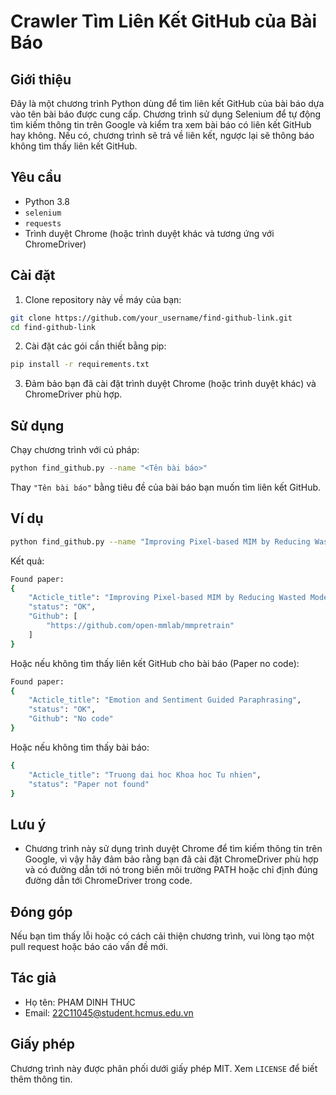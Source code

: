 # Crawler Tìm Liên Kết GitHub của Bài Báo

## Giới thiệu

Đây là một chương trình Python dùng để tìm liên kết GitHub của bài báo dựa vào tên bài báo được cung cấp. Chương trình sử dụng Selenium để tự động tìm kiếm thông tin trên Google và kiểm tra xem bài báo có liên kết GitHub hay không. Nếu có, chương trình sẽ trả về liên kết, ngược lại sẽ thông báo không tìm thấy liên kết GitHub.

## Yêu cầu

- Python 3.8
- `selenium`
- `requests`
- Trình duyệt Chrome (hoặc trình duyệt khác và tương ứng với ChromeDriver)

## Cài đặt

1. Clone repository này về máy của bạn:

```bash
git clone https://github.com/your_username/find-github-link.git
cd find-github-link
```

2. Cài đặt các gói cần thiết bằng pip:

```bash
pip install -r requirements.txt
```

3. Đảm bảo bạn đã cài đặt trình duyệt Chrome (hoặc trình duyệt khác) và ChromeDriver phù hợp.

## Sử dụng

Chạy chương trình với cú pháp:
```bash
python find_github.py --name "<Tên bài báo>"
```

Thay `"Tên bài báo"` bằng tiêu đề của bài báo bạn muốn tìm liên kết GitHub.

## Ví dụ
```bash
python find_github.py --name "Improving Pixel-based MIM by Reducing Wasted Modeling Capability"
```

Kết quả:
```bash
Found paper: 
{
    "Acticle_title": "Improving Pixel-based MIM by Reducing Wasted Modeling Capability",
    "status": "OK",
    "Github": [
        "https://github.com/open-mmlab/mmpretrain"
    ]
}
```
Hoặc nếu không tìm thấy liên kết GitHub cho bài báo (Paper no code):
```bash
Found paper: 
{
    "Acticle_title": "Emotion and Sentiment Guided Paraphrasing",
    "status": "OK",
    "Github": "No code"
}
```

Hoặc nếu không tìm thấy bài báo:
```bash
{
    "Acticle_title": "Truong dai hoc Khoa hoc Tu nhien",
    "status": "Paper not found"
}
```

## Lưu ý

- Chương trình này sử dụng trình duyệt Chrome để tìm kiếm thông tin trên Google, vì vậy hãy đảm bảo rằng bạn đã cài đặt ChromeDriver phù hợp và có đường dẫn tới nó trong biến môi trường PATH hoặc chỉ định đúng đường dẫn tới ChromeDriver trong code.

## Đóng góp

Nếu bạn tìm thấy lỗi hoặc có cách cải thiện chương trình, vui lòng tạo một pull request hoặc báo cáo vấn đề mới.

## Tác giả

- Họ tên: PHAM DINH THUC
- Email: 22C11045@student.hcmus.edu.vn

## Giấy phép

Chương trình này được phân phối dưới giấy phép MIT. Xem `LICENSE` để biết thêm thông tin.
